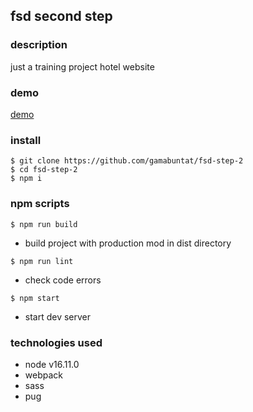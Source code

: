 ## fsd second step  

### description
just a training project hotel website

### demo
[demo](https://gamabuntat.github.io/fsd-step-2/)

### install
```
$ git clone https://github.com/gamabuntat/fsd-step-2
$ cd fsd-step-2
$ npm i
```

### npm scripts
`$ npm run build`
- build project with production mod in dist directory

`$ npm run lint`
- check code errors

`$ npm start`
- start dev server


### technologies used
- node v16.11.0
- webpack
- sass
- pug

